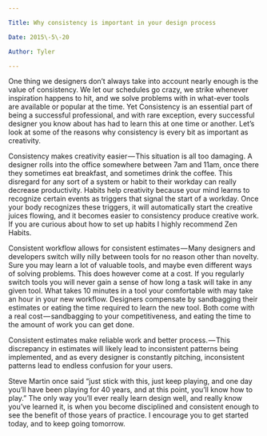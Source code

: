 ```yaml
---

Title: Why consistency is important in your design process

Date: 2015\-5\-20

Author: Tyler

---
```


One thing we designers don’t always take into account nearly enough is the value of consistency\. We let our schedules go crazy, we strike whenever inspiration happens to hit, and we solve problems with in what\-ever tools are available or popular at the time\. Yet Consistency is an essential part of being a successful professional, and with rare exception, every successful designer you know about has had to learn this at one time or another\. Let’s look at some of the reasons why consistency is every bit as important as creativity\.

Consistency makes creativity easier — This situation is all too damaging\. A designer rolls into the office somewhere between 7am and 11am, once there they sometimes eat breakfast, and sometimes drink the coffee\. This disregard for any sort of a system or habit to their workday can really decrease productivity\. Habits help creativity because your mind learns to recognize certain events as triggers that signal the start of a workday\. Once your body recognizes these triggers, it will automatically start the creative juices flowing, and it becomes easier to consistency produce creative work\. If you are curious about how to set up habits I highly recommend Zen Habits\.

Consistent workflow allows for consistent estimates — Many designers and developers switch willy nilly between tools for no reason other than novelty\. Sure you may learn a lot of valuable tools, and maybe even different ways of solving problems\. This does however come at a cost\. If you regularly switch tools you will never gain a sense of how long a task will take in any given tool\. What takes 10 minutes in a tool your comfortable with may take an hour in your new workflow\. Designers compensate by sandbagging their estimates or eating the time required to learn the new tool\. Both come with a real cost — sandbagging to your competitiveness, and eating the time to the amount of work you can get done\.

Consistent estimates make reliable work and better process\. — This discrepancy in estimates will likely lead to inconsistent patterns being implemented, and as every designer is constantly pitching, inconsistent patterns lead to endless confusion for your users\.

Steve Martin once said “just stick with this, just keep playing, and one day you’ll have been playing for 40 years, and at this point, you’ll know how to play\.” The only way you’ll ever really learn design well, and really know you’ve learned it, is when you become disciplined and consistent enough to see the benefit of those years of practice\. I encourage you to get started today, and to keep going tomorrow\.


